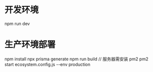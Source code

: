 # 开发环境

npm run dev

# 生产环境部署

npm install
npx prisma generate
npm run build
// 服务器需安装 pm2
pm2 start ecosystem.config.js --env production
